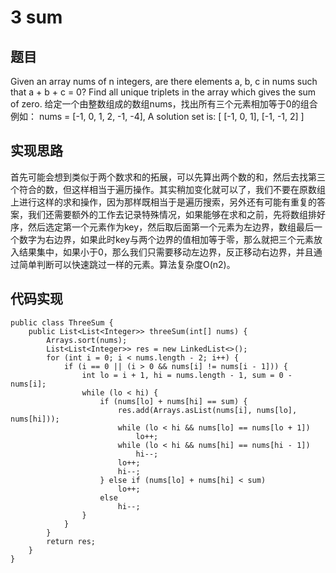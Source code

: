 # 3 sum

## 题目
Given an array nums of n integers, are there elements a, b, c in nums such that a + b + c = 0?
Find all unique triplets in the array which gives the sum of zero.
给定一个由整数组成的数组nums，找出所有三个元素相加等于0的组合
例如：
nums = [-1, 0, 1, 2, -1, -4],
A solution set is:
[
  [-1, 0, 1],
  [-1, -1, 2]
]

## 实现思路
首先可能会想到类似于两个数求和的拓展，可以先算出两个数的和，然后去找第三个符合的数，但这样相当于遍历操作。其实稍加变化就可以了，我们不要在原数组上进行这样的求和操作，因为那样既相当于是遍历搜索，另外还有可能有重复的答案，我们还需要额外的工作去记录特殊情况，如果能够在求和之前，先将数组排好序，然后选定第一个元素作为key，然后取后面第一个元素为左边界，数组最后一个数字为右边界，如果此时key与两个边界的值相加等于零，那么就把三个元素放入结果集中，如果小于0，那么我们只需要移动左边界，反正移动右边界，并且通过简单判断可以快速跳过一样的元素。算法复杂度O(n2)。

## 代码实现
```
public class ThreeSum {
    public List<List<Integer>> threeSum(int[] nums) {
        Arrays.sort(nums);
        List<List<Integer>> res = new LinkedList<>();
        for (int i = 0; i < nums.length - 2; i++) {
            if (i == 0 || (i > 0 && nums[i] != nums[i - 1])) {
                int lo = i + 1, hi = nums.length - 1, sum = 0 - nums[i];
                while (lo < hi) {
                    if (nums[lo] + nums[hi] == sum) {
                        res.add(Arrays.asList(nums[i], nums[lo], nums[hi]));
                        while (lo < hi && nums[lo] == nums[lo + 1])
                            lo++;
                        while (lo < hi && nums[hi] == nums[hi - 1])
                            hi--;
                        lo++;
                        hi--;
                    } else if (nums[lo] + nums[hi] < sum)
                        lo++;
                    else
                        hi--;
                }
            }
        }
        return res;
    }
}
```

